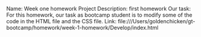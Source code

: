 Name: 
Week one homework Project
Description: first homework 
Our task: For this homework, our task as bootcamp student is to modify some of the code in the HTML file and the CSS file. 
Link: file:///Users/goldenchicken/gt-bootcamp/homework/week-1-homework/Develop/index.html